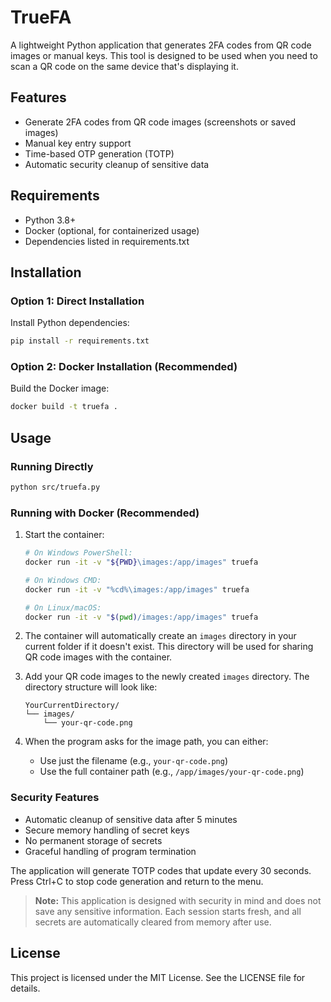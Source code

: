 # TrueFA

A lightweight Python application that generates 2FA codes from QR code images or manual keys. This tool is designed to be used when you need to scan a QR code on the same device that's displaying it.

## Features
- Generate 2FA codes from QR code images (screenshots or saved images)
- Manual key entry support
- Time-based OTP generation (TOTP)
- Automatic security cleanup of sensitive data

## Requirements
- Python 3.8+
- Docker (optional, for containerized usage)
- Dependencies listed in requirements.txt

## Installation

### Option 1: Direct Installation
Install Python dependencies:
```bash
pip install -r requirements.txt
```

### Option 2: Docker Installation (Recommended)
Build the Docker image:
```bash
docker build -t truefa .
```

## Usage

### Running Directly
```bash
python src/truefa.py
```

### Running with Docker (Recommended)
1. Start the container:
   ```bash
   # On Windows PowerShell:
   docker run -it -v "${PWD}\images:/app/images" truefa

   # On Windows CMD:
   docker run -it -v "%cd%\images:/app/images" truefa

   # On Linux/macOS:
   docker run -it -v "$(pwd)/images:/app/images" truefa
   ```

2. The container will automatically create an `images` directory in your current folder if it doesn't exist. This directory will be used for sharing QR code images with the container.

3. Add your QR code images to the newly created `images` directory. The directory structure will look like:
   ```
   YourCurrentDirectory/
   └── images/
       └── your-qr-code.png
   ```

4. When the program asks for the image path, you can either:
   - Use just the filename (e.g., `your-qr-code.png`)
   - Use the full container path (e.g., `/app/images/your-qr-code.png`)

### Security Features
- Automatic cleanup of sensitive data after 5 minutes
- Secure memory handling of secret keys
- No permanent storage of secrets
- Graceful handling of program termination

The application will generate TOTP codes that update every 30 seconds. Press Ctrl+C to stop code generation and return to the menu.

> **Note:** This application is designed with security in mind and does not save any sensitive information. Each session starts fresh, and all secrets are automatically cleared from memory after use.

## License
This project is licensed under the MIT License. See the LICENSE file for details.
